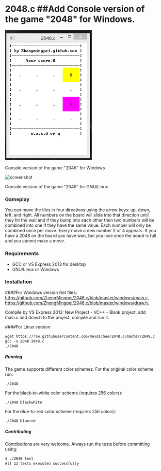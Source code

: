 2048.c
##Add Console version of the game "2048" for Windows.
======
![screenshot](https://github.com/ZhengMingpei/2048.c/blob/master/windows/windows2048.gif)

Console version of the game "2048" for Windows

![screenshot](http://www.leaseweblabs.com/wp-content/uploads/2014/03/20481.png)

Console version of the game "2048" for GNU/Linux

### Gameplay

You can move the tiles in four directions using the arrow keys: up, down, left, and right. All numbers on the board will slide into that direction until they hit the wall and if they bump into each other then two numbers will be combined into one if they have the same value. Each number will only be combined once per move. Every move a new number 2 or 4 appears. If you have a 2048 on the board you have won, but you lose once the board is full and you cannot make a move. 

### Requirements

- GCC or VS Express 2013 for desktop
- GNU/Linux or Windows

### Installation

####For Windows version
Get files:
https://github.com/ZhengMingpei/2048.c/blob/master/windows/main.c,
https://github.com/ZhengMingpei/2048.c/blob/master/windows/draw.h,

Compile by VS Express 2013: 
New Project - VC++ - Blank project, add main.c and draw.h to the project, compile and run it.

####For Linux version
```
wget https://raw.githubusercontent.com/mevdschee/2048.c/master/2048.c
gcc -o 2048 2048.c
./2048
```

##### Running

The game supports different color schemes. For the original color scheme run:

```
./2048
```
For the black-to-white color scheme (requires 256 colors):

```
./2048 blackwhite
```

For the blue-to-red color scheme (requires 256 colors):

```
./2048 bluered
```

##### Contributing

Contributions are very welcome. Always run the tests before committing using:

```
$ ./2048 test
All 13 tests executed successfully
```
